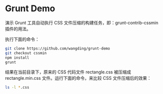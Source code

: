 # Grunt Demo

演示 Grunt 工具自动执行 CSS 文件压缩的构建任务，即：grunt-contrib-cssmin 插件的用法。

执行下面的命令：

```bash
git clone https://github.com/wangding/grunt-demo
git checkout cssmin
npm install
grunt
```

结果在当前目录下，原来的 CSS 代码文件 rectangle.css 被压缩成 rectangle.min.css 文件。运行下面的命令，来比较 CSS 文件压缩后的效果：

```bash
ls -l *.css
```

